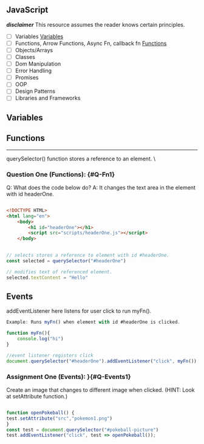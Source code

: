 ## JavaScript
***disclaimer*** This resource assumes the reader knows certain principles.
- [  ] Variables
[Variables](#Varibles)
- [  ] Functions, Arrow Functions, Async Fn, 
    callback fn
 [Functions](#Functions)
- [  ] Objects/Arrays
- [  ] Classes
- [  ] Dom Manipulation
- [  ] Error Handling 
- [  ] Promises
- [  ] OOP
- [  ] Design Patterns
- [  ] Libraries and Frameworks

## Variables 

## Functions
---
querySelector() function stores a reference to an element. \

### Question One (Functions): {#Q-Fn1}
Q: What does the code below do?
A: It changes the text area in the element with id headerOne.

```html

<!DOCTYPE HTML>
<html lang="en">
    <body>
        <h1 id="headerOne"></h1>
        <script src="scripts/headerOne.js"></script>
    </body>
    
```

```javascript
// selects stores a reference to element with id #headerOne.
const selected = querySelector("#headerOne")

// modifies text of referenced element.
selected.textContent = "Hello"

```

## Events

addEventListener here listens for user click to run myFn().

```javascript
Example: Runs myFn() when element with id #headerOne is clicked. 

function myFn(){
    console.log("hi")
}

//event listener registers click
document.querySelector("#headerOne").addEventListener("click", myFn())

```

### Assignment One (Events): }{#Q-Events1}
Create an image that changes to different image when clicked.
(HINT: Look at setAttribute function.)

```javascript

function openPokeball() {
test.setAttribute("src","pokemon1.png")
}
const test = document.querySelector("#pokeball-picture")
test.addEventListener("click", test => openPokeball());

```

